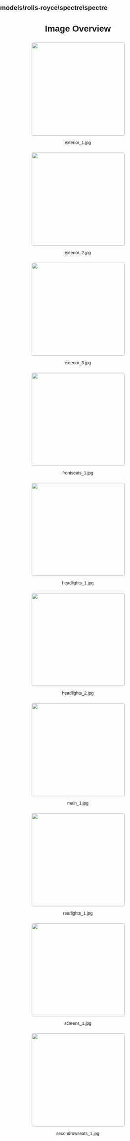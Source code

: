 ## models\rolls-royce\spectre\spectre
<style>
    body {
        font-family: Arial, sans-serif;
        margin: 0;
        padding: 0;
    }
    .image-gallery {
        display: flex;
        flex-wrap: wrap;
        gap: 10px;
        justify-content: center;
        padding: 10px;
    }
    .image-gallery img {
        width: 300px;
        height: auto;
        border: 1px solid #ddd;
        border-radius: 5px;
    }
    .image-gallery div {
        flex: 1 1 calc(33.333% - 20px); /* Three images per row on large screens */
        max-width: 300px;
        text-align: center;
    }
    @media (max-width: 768px) {
        .image-gallery div {
            flex: 1 1 calc(50% - 20px); /* Two images per row on medium screens */
        }
    }
    @media (max-width: 480px) {
        .image-gallery div {
            flex: 1 1 100%; /* One image per row on small screens */
        }
    }
</style>
<h1 style ="text-align: center;"> Image Overview </h1> <div class="image-gallery">
<div>
<img src="https://media.evkx.net/multimedia/models/rolls-royce/spectre/spectre/exterior_1_st.jpg">
<p>exterior_1.jpg</p>
</div>
<div>
<img src="https://media.evkx.net/multimedia/models/rolls-royce/spectre/spectre/exterior_2_st.jpg">
<p>exterior_2.jpg</p>
</div>
<div>
<img src="https://media.evkx.net/multimedia/models/rolls-royce/spectre/spectre/exterior_3_st.jpg">
<p>exterior_3.jpg</p>
</div>
<div>
<img src="https://media.evkx.net/multimedia/models/rolls-royce/spectre/spectre/frontseats_1_st.jpg">
<p>frontseats_1.jpg</p>
</div>
<div>
<img src="https://media.evkx.net/multimedia/models/rolls-royce/spectre/spectre/headlights_1_st.jpg">
<p>headlights_1.jpg</p>
</div>
<div>
<img src="https://media.evkx.net/multimedia/models/rolls-royce/spectre/spectre/headlights_2_st.jpg">
<p>headlights_2.jpg</p>
</div>
<div>
<img src="https://media.evkx.net/multimedia/models/rolls-royce/spectre/spectre/main_1_st.jpg">
<p>main_1.jpg</p>
</div>
<div>
<img src="https://media.evkx.net/multimedia/models/rolls-royce/spectre/spectre/rearlights_1_st.jpg">
<p>rearlights_1.jpg</p>
</div>
<div>
<img src="https://media.evkx.net/multimedia/models/rolls-royce/spectre/spectre/screens_1_st.jpg">
<p>screens_1.jpg</p>
</div>
<div>
<img src="https://media.evkx.net/multimedia/models/rolls-royce/spectre/spectre/secondrowseats_1_st.jpg">
<p>secondrowseats_1.jpg</p>
</div>
</div>
